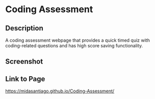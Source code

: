 # Coding Assessment

## Description

A coding assessment webpage that provides a quick timed quiz with coding-related questions and has high score saving functionality.

## Screenshot



## Link to Page

https://midasantiago.github.io/Coding-Assessment/
